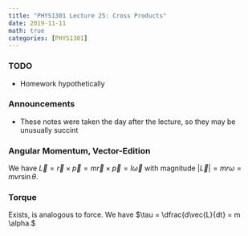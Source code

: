 ```yaml
---
title: "PHYS1301 Lecture 25: Cross Products"
date: 2019-11-11
math: true 
categories: [PHYS1301]
---
```


### TODO

- Homework hypothetically

### Announcements 

- These notes were taken the day after the lecture, so they may be unusually succint

### Angular Momentum, Vector-Edition

We have $\vec{L} = \vec{r}\times\vec{p}=m\vec{r}\times\vec{p}= I\vec{\omega}$ with magnitude $\vert \vec{L}\vert =  mr\omega = mvr\sin{\theta}$.

### Torque

Exists, is analogous to force. We have $\tau = \dfrac{d\vec{L}{dt} = m \alpha.$
